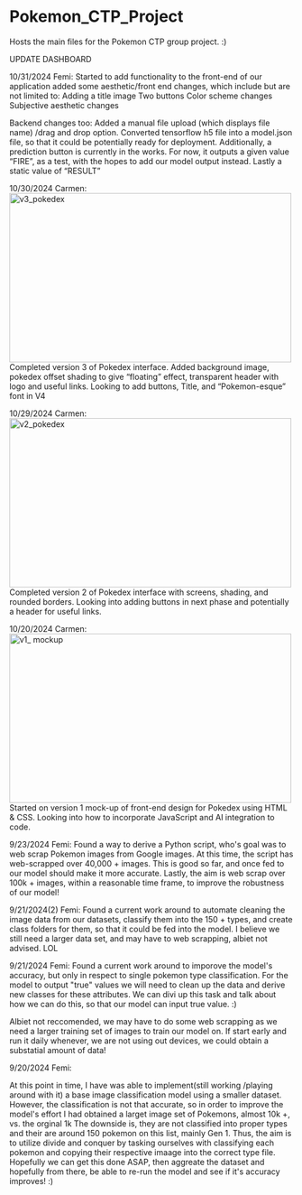 # Pokemon_CTP_Project
Hosts the main files for the Pokemon CTP  group project. :)

UPDATE DASHBOARD

10/31/2024 Femi: 
Started to add functionality to the front-end of our application added some aesthetic/front end changes, which include but are not limited to:
Adding a title image
Two buttons
Color scheme changes
Subjective aesthetic changes

Backend changes too:
Added a manual file upload (which displays file name) /drag and drop option. 
Converted tensorflow h5 file into a model.json file, so that it could be potentially ready for deployment.
Additionally, a prediction button is currently in the works. For now, it outputs a given value “FIRE”, as a test, with the hopes to add our model output instead. Lastly a static value of “RESULT”


10/30/2024 Carmen:
<br>
<img width="500" height="300" alt="v3_pokedex" src="https://github.com/user-attachments/assets/3d12b992-240c-4120-9143-24ebd1600015">
<br>
Completed version 3 of Pokedex interface. Added background image, pokedex offset shading to give “floating” effect, transparent header with logo and useful links.
Looking to add buttons, Title, and “Pokemon-esque” font in V4

10/29/2024 Carmen:
<br>
<img width="500" height="300" alt="v2_pokedex" src="https://github.com/user-attachments/assets/bd33aa2d-faa8-457e-8dc2-704d005810d6">
<br>
Completed version 2 of Pokedex interface with screens, shading, and rounded borders. Looking into adding buttons in next phase and potentially a header for useful links.

10/20/2024 Carmen:
<br>
<img width="500" height="300" alt="v1_ mockup" src="https://github.com/user-attachments/assets/c69ffd4c-792a-41b5-b0eb-b4dd8601e902">
<br>
Started on version 1 mock-up of front-end design for Pokedex using HTML & CSS. Looking into how to incorporate JavaScript and AI integration to code. 

9/23/2024 Femi: 
Found a way to derive a Python script, who's goal was to web scrap Pokemon images from Google images. At this time, the script has web-scrapped over 40,000 + images. This is good so far, and once fed to our model
should make it more accurate. Lastly, the aim is web scrap over 100k + images, within a reasonable time frame, to improve the robustness of our model!

9/21/2024(2) Femi:
Found a current work around to automate cleaning the image data from our datasets, classify them into the 150 + types, and create class folders for them, so that it could be fed into the model.
I believe we still need a larger data set, and may have to web scrapping, albiet not advised. LOL


9/21/2024 Femi:
Found a current work around to imporove the model's accuracy, but only in respect to single pokemon type classification. 
For the model to output "true" values we will need to clean up the data and derive new classes for these attributes. We can divi up this task
and talk about how we can do this, so that our model can input true value. :)

Albiet not reccomended, we may have to do some web scrapping as we need a larger training set of images to train our model on.
If start early and run it daily whenever, we are not using out devices, we could obtain a substatial amount of data!






9/20/2024 Femi:


At this point in time, I have was able to implement(still working /playing around with it) a base image classification model using a smaller dataset.
However, the classification is not that accurate, so in order to improve the model's effort I had obtained a larget image set of Pokemons, almost 10k +, vs. the orginal 1k
The downside is, they are not classified into proper types and their are around 150 pokemon on this list, mainly Gen 1.
Thus, the aim is to utilize divide and conquer by tasking ourselves with classifying each pokemon and copying their respective imaage into the correct type file.
Hopefully we can get this done ASAP, then aggreate the dataset and hopefully from there, be able to re-run the model and see if it's accuracy improves! :)
